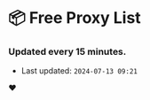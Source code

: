 # :package: Free Proxy List
### Updated every 15 minutes.

- Last updated: `2024-07-13 09:21`

:heart:
